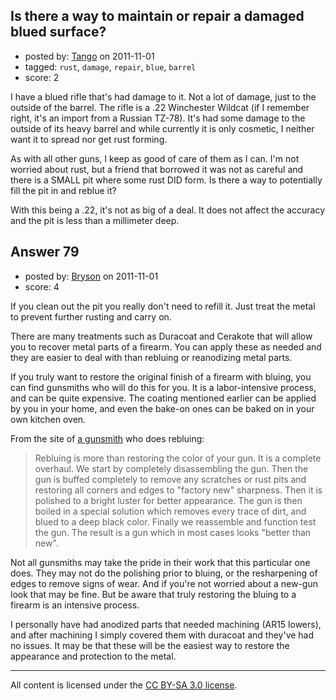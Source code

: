 ## Is there a way to maintain or repair a damaged blued surface?

- posted by: [Tango](https://stackexchange.com/users/-1/65-tango) on 2011-11-01
- tagged: `rust`, `damage`, `repair`, `blue`, `barrel`
- score: 2

I have a blued rifle that's had damage to it.  Not a lot of damage, just to the outside of the barrel.  The rifle is a .22 Winchester Wildcat (if I remember right, it's an import from a Russian TZ-78).  It's had some damage to the outside of its heavy barrel and while currently it is only cosmetic, I neither want it to spread nor get rust forming.

As with all other guns, I keep as good of care of them as I can.  I'm not worried about rust, but a friend that borrowed it was not as careful and there is a SMALL pit where some rust DID form.  Is there a way to potentially fill the pit in and reblue it?

With this being a .22, it's not as big of a deal.  It does not affect the accuracy and the pit is less than a millimeter deep.


## Answer 79

- posted by: [Bryson](https://stackexchange.com/users/-1/32-bryson) on 2011-11-01
- score: 4

If you clean out the pit you really don't need to refill it. Just treat the metal to prevent further rusting and carry on. 

There are many treatments such as Duracoat and Cerakote that will allow you to recover metal parts of a firearm. You can apply these as needed and they are easier to deal with than rebluing or reanodizing metal parts. 

If you truly want to restore the original finish of a firearm with bluing, you can find gunsmiths who will do this for you. It is a labor-intensive process, and can be quite expensive. The coating mentioned earlier can be applied by you in your home, and even the bake-on ones can be baked on in your own kitchen oven. 

From the site of <a href="http://www.ahlmans.com/metalfinishing.html">a gunsmith</a> who does rebluing: 

> Rebluing is more than restoring the color of your gun.  It is a
> complete overhaul.  We start by completely disassembling the gun. 
> Then the gun is buffed completely to remove any scratches or rust pits
> and restoring all corners and edges to "factory new" sharpness.  Then
> it is polished to a bright luster for better appearance.  The gun is
> then boiled in a special solution which removes every trace of dirt,
> and blued to a deep black color.  Finally we reassemble and function
> test the gun.  The result is a gun which in most cases looks "better
> than new".

Not all gunsmiths may take the pride in their work that this particular one does. They may not do the polishing prior to bluing, or the resharpening of edges to remove signs of wear. And if you're not worried about a new-gun look that may be fine. But be aware that truly restoring the bluing to a firearm is an intensive process. 

I personally have had anodized parts that needed machining (AR15 lowers), and after machining I simply covered them with duracoat and they've had no issues. It may be that these will be the easiest way to restore the appearance and protection to the metal.



---

All content is licensed under the [CC BY-SA 3.0 license](https://creativecommons.org/licenses/by-sa/3.0/).
